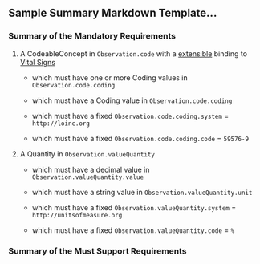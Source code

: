 ## Sample Summary Markdown Template...

### Summary of the Mandatory Requirements



1.  A  CodeableConcept  in `Observation.code`
with a [extensible](http://hl7.org/fhir/R4/terminologies.html#extensible)
 binding to [Vital Signs](http://hl7.org/fhir/ValueSet/observation-vitalsignresult)
    - which must have one or more Coding values  in `Observation.code.coding`

    - which must have a  Coding value  in `Observation.code.coding`

    - which must have a fixed `Observation.code.coding.system` = `http://loinc.org`
    - which must have a fixed `Observation.code.coding.code` = `59576-9`

1.  A  Quantity  in `Observation.valueQuantity`

    - which must have a  decimal value  in `Observation.valueQuantity.value`

    - which must have a  string value  in `Observation.valueQuantity.unit`

    - which must have a fixed `Observation.valueQuantity.system` = `http://unitsofmeasure.org`
    - which must have a fixed `Observation.valueQuantity.code` = `%`

### Summary of the Must Support Requirements

